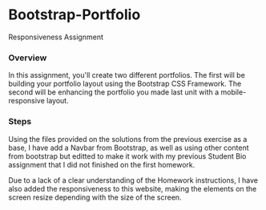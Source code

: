 # Bootstrap-Portfolio
Responsiveness Assignment

### Overview

In this assignment, you'll create two different portfolios. The first will be building
your portfolio layout using the Bootstrap CSS Framework. The second will be enhancing
the portfolio you made last unit with a mobile-responsive layout.

### Steps

Using the files provided on the solutions from the previous exercise as a base, I have add a Navbar from Bootstrap, as well as using other content from bootstrap but editted to make it work with my previous Student Bio assignment that I did not finished on the first homework.

Due to a lack of a clear understanding of the Homework instructions, I have also added the responsiveness to this website, making the elements on the screen resize depending with the size of the screen.

